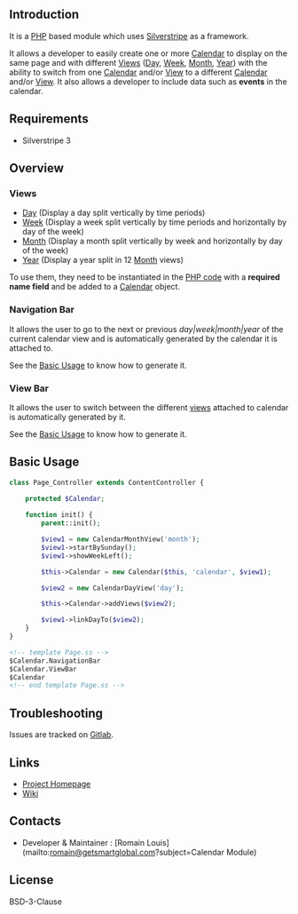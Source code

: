 ## Introduction

It is a [PHP](http://php.net) based module which uses [Silverstripe](http://www.silverstripe.org) as a framework.

It allows a developer to easily create one or more [Calendar](/code/Calendar.php) to display on the same page and with different [Views](#views) ([Day](/code/views/CalendarDayView.php), [Week](/code/views/CalendarWeekView.php), [Month](/code/views/CalendarMonthView.php), [Year](/code/views/CalendarYearView.php)) with the ability to switch from one [Calendar](/code/Calendar.php) and/or [View](#views) to a different [Calendar](/code/Calendar.php) and/or [View](#views).
It also allows a developer to include data such as **events** in the calendar.

## Requirements

* Silverstripe 3

## Overview

### Views

* [Day](/code/views/CalendarDayView.php) (Display a day split vertically by time periods)
* [Week](/code/views/CalendarWeekView.php) (Display a week split vertically by time periods and horizontally by day of the week)
* [Month](/code/views/CalendarMonthView.php) (Display a month split vertically by week and horizontally by day of the week)
* [Year](/code/views/CalendarYearView.php) (Display a year split in 12 [Month](/code/views/CalendarMonthView.php) views)

To use them, they need to be instantiated in the [PHP code](#basic-usage) with a **required name field** and be added to a [Calendar](/code/Calendar.php) object.

### Navigation Bar

It allows the user to go to the next or previous *day|week|month|year* of the current calendar view and is automatically generated by the calendar it is attached to.

See the [Basic Usage](#basic-usage) to know how to generate it.

### View Bar

It allows the user to switch between the different [views](#views) attached to calendar is automatically generated by it.

See the [Basic Usage](#basic-usage) to know how to generate it.

## Basic Usage

```php
class Page_Controller extends ContentController {
	
	protected $Calendar;

	function init() {
		parent::init();

		$view1 = new CalendarMonthView('month');
		$view1->startBySunday();
		$view1->showWeekLeft();

		$this->Calendar = new Calendar($this, 'calendar', $view1);

		$view2 = new CalendarDayView('day');

		$this->Calendar->addViews($view2);

		$view1->linkDayTo($view2);
	}
}
```

```html
<!-- template Page.ss -->
$Calendar.NavigationBar
$Calendar.ViewBar
$Calendar
<!-- end template Page.ss -->
```

## Troubleshooting

Issues are tracked on [Gitlab](https://gitlab.com/romain.louis/silverstripe-calendar/issues).

## Links

* [Project Homepage](https://gitlab.com/romain.louis/silverstripe-calendar)
* [Wiki](https://gitlab.com/romain.louis/silverstripe-calendar/wikis/home)

## Contacts

* Developer & Maintainer : [Romain Louis](mailto:romain@getsmartglobal.com?subject=Calendar Module)

## License

BSD-3-Clause

